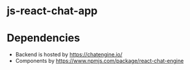 # js-react-chat-app

# Dependencies

- Backend is hosted by https://chatengine.io/
- Components by https://www.npmjs.com/package/react-chat-engine
